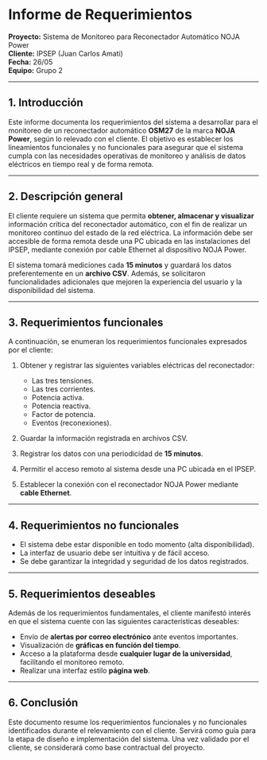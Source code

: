 # **Informe de Requerimientos**

**Proyecto:** Sistema de Monitoreo para Reconectador Automático NOJA Power  
**Cliente:** IPSEP (Juan Carlos Amati)  
**Fecha:** 26/05  
**Equipo:** Grupo 2  

---

## **1. Introducción**

Este informe documenta los requerimientos del sistema a desarrollar para el monitoreo de un reconectador automático **OSM27** de la marca **NOJA Power**, según lo relevado con el cliente. El objetivo es establecer los lineamientos funcionales y no funcionales para asegurar que el sistema cumpla con las necesidades operativas de monitoreo y análisis de datos eléctricos en tiempo real y de forma remota.

---

## **2. Descripción general**

El cliente requiere un sistema que permita **obtener, almacenar y visualizar** información crítica del reconectador automático, con el fin de realizar un monitoreo continuo del estado de la red eléctrica. La información debe ser accesible de forma remota desde una PC ubicada en las instalaciones del IPSEP, mediante conexión por cable Ethernet al dispositivo NOJA Power.

El sistema tomará mediciones cada **15 minutos** y guardará los datos preferentemente en un **archivo CSV**. Además, se solicitaron funcionalidades adicionales que mejoren la experiencia del usuario y la disponibilidad del sistema.

---

## **3. Requerimientos funcionales**

A continuación, se enumeran los requerimientos funcionales expresados por el cliente:

1. Obtener y registrar las siguientes variables eléctricas del reconectador:

    - Las tres tensiones.
    - Las tres corrientes.
    - Potencia activa.
    - Potencia reactiva.
    - Factor de potencia.
    - Eventos (reconexiones).

2. Guardar la información registrada en archivos CSV.
3. Registrar los datos con una periodicidad de **15 minutos**.
4. Permitir el acceso remoto al sistema desde una PC ubicada en el IPSEP.
5. Establecer la conexión con el reconectador NOJA Power mediante **cable Ethernet**.

---

## **4. Requerimientos no funcionales**

- El sistema debe estar disponible en todo momento (alta disponibilidad).
- La interfaz de usuario debe ser intuitiva y de fácil acceso.
- Se debe garantizar la integridad y seguridad de los datos registrados.

---

## **5. Requerimientos deseables**

Además de los requerimientos fundamentales, el cliente manifestó interés en que el sistema cuente con las siguientes características deseables:

- Envío de **alertas por correo electrónico** ante eventos importantes.
- Visualización de **gráficas en función del tiempo**.
- Acceso a la plataforma desde **cualquier lugar de la universidad**, facilitando el monitoreo remoto.
- Realizar una interfaz estilo **página web**.

---

## **6. Conclusión**

Este documento resume los requerimientos funcionales y no funcionales identificados durante el relevamiento con el cliente. Servirá como guía para la etapa de diseño e implementación del sistema. Una vez validado por el cliente, se considerará como base contractual del proyecto.
